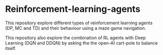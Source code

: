 # Reinforcement-learning-agents
This repository explore different types of reinforcement learning agents (DP, MC and TD) and their behaviour using a maze game navigation.



This repository also explore the combination of RL agents with Deep Learning (DQN and DDQN) by asking the the open-AI cart-pole to balance itself.
